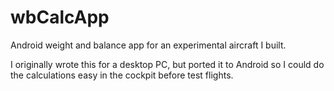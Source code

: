 # wbCalcApp
Android weight and balance app for an experimental aircraft I built.

I originally wrote this for a desktop PC, but ported it to Android so I could do the calculations easy in the cockpit before test flights.
